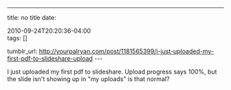 ---
title: no title
date:

 2010-09-24T20:20:36-04:00  
tags:  []

tumblr_url:
http://yourpalryan.com/post/1181565399/i-just-uploaded-my-first-pdf-to-slideshare-upload
\-\--

I just uploaded my first pdf to slideshare. Upload progress says 100%,
but the slide isn't showing up in "my uploads" is that normal?
